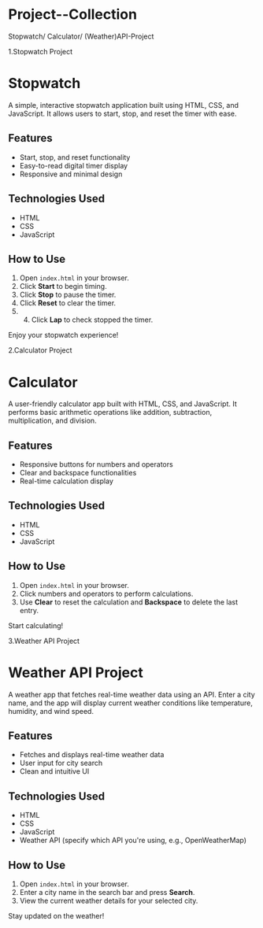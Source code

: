 # Project--Collection
Stopwatch/ Calculator/ (Weather)API-Project

1.Stopwatch Project
# Stopwatch

A simple, interactive stopwatch application built using HTML, CSS, and JavaScript. It allows users to start, stop, and reset the timer with ease.

## Features
- Start, stop, and reset functionality
- Easy-to-read digital timer display
- Responsive and minimal design

## Technologies Used
- HTML
- CSS
- JavaScript

## How to Use
1. Open `index.html` in your browser.
2. Click **Start** to begin timing.
3. Click **Stop** to pause the timer.
4. Click **Reset** to clear the timer.
5. 4. Click **Lap** to check stopped the timer.

Enjoy your stopwatch experience!


2.Calculator Project 

# Calculator

A user-friendly calculator app built with HTML, CSS, and JavaScript. It performs basic arithmetic operations like addition, subtraction, multiplication, and division.

## Features
- Responsive buttons for numbers and operators
- Clear and backspace functionalities
- Real-time calculation display

## Technologies Used
- HTML
- CSS
- JavaScript

## How to Use
1. Open `index.html` in your browser.
2. Click numbers and operators to perform calculations.
3. Use **Clear** to reset the calculation and **Backspace** to delete the last entry.

Start calculating!

3.Weather API Project
# Weather API Project

A weather app that fetches real-time weather data using an API. Enter a city name, and the app will display current weather conditions like temperature, humidity, and wind speed.

## Features
- Fetches and displays real-time weather data
- User input for city search
- Clean and intuitive UI

## Technologies Used
- HTML
- CSS
- JavaScript
- Weather API (specify which API you're using, e.g., OpenWeatherMap)

## How to Use
1. Open `index.html` in your browser.
2. Enter a city name in the search bar and press **Search**.
3. View the current weather details for your selected city.

Stay updated on the weather!

